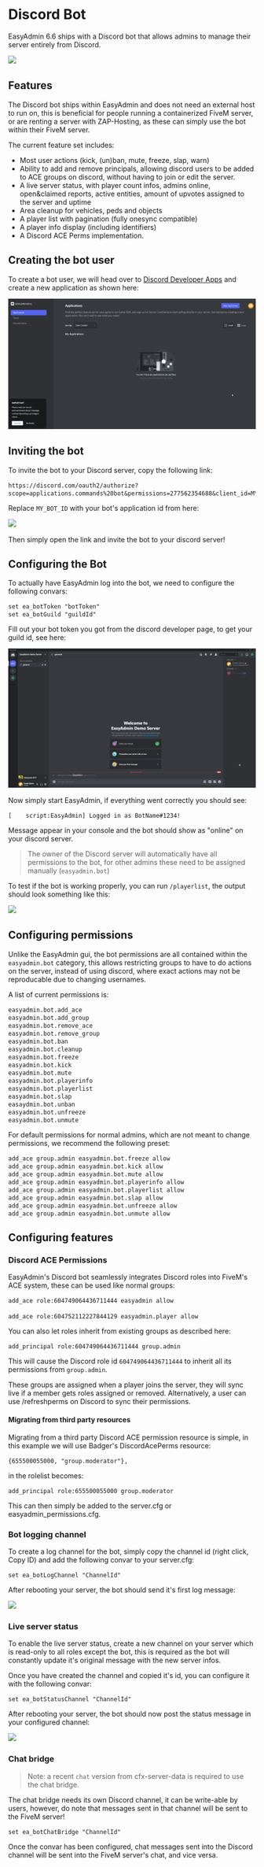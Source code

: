 # Discord Bot

EasyAdmin 6.6 ships with a Discord bot that allows admins to manage their server entirely from Discord.

![](https://blumlaut.me/s/YQDZAm9Cjnwpmc5/preview)


## Features

The Discord bot ships within EasyAdmin and does not need an external host to run on, this is beneficial for people running a containerized FiveM server, or are renting a server with ZAP-Hosting, as these can simply use the bot within their FiveM server.

The current feature set includes:

- Most user actions (kick, (un)ban, mute, freeze, slap, warn)
- Ability to add and remove principals, allowing discord users to be added to ACE groups on discord, without having to join or edit the server.
- A live server status, with player count infos, admins online, open&claimed reports, active entities, amount of upvotes assigned to the server and uptime
- Area cleanup for vehicles, peds and objects
- A player list with pagination (fully onesync compatible)
- A player info display (including identifiers)
- A Discord ACE Perms implementation.


## Creating the bot user

To create a bot user, we will head over to [Discord Developer Apps](https://discord.com/developers/applications) and create a new application as shown here:

![](assets/discordappcreation.gif)

## Inviting the bot

To invite the bot to your Discord server, copy the following link:

```
https://discord.com/oauth2/authorize?scope=applications.commands%20bot&permissions=277562354688&client_id=MY_BOT_ID
```

Replace `MY_BOT_ID` with your bot's application id from here:

![](https://blumlaut.me/s/zzGgCYfWRYyfDxL/preview)

Then simply open the link and invite the bot to your discord server!


## Configuring the Bot

To actually have EasyAdmin log into the bot, we need to configure the following convars:

```
set ea_botToken "botToken"
set ea_botGuild "guildId"
```

Fill out your bot token you got from the discord developer page, to get your guild id, see here:

![](assets/discorddevmode.gif)

Now simply start EasyAdmin, if everything went correctly you should see:

```
[    script:EasyAdmin] Logged in as BotName#1234!
```

Message appear in your console and the bot should show as "online" on your discord server.

> The owner of the Discord server will automatically have all permissions to the bot, for other admins these need to be assigned manually (`easyadmin.bot`)

To test if the bot is working properly, you can run `/playerlist`, the output should look something like this:


![](https://blumlaut.me/s/tp2DQC4y9YpC29n/preview)


## Configuring permissions

Unlike the EasyAdmin gui, the bot permissions are all contained within the `easyadmin.bot` category, this allows restricting groups to have to do actions on the server, instead of using discord, where exact actions may not be reproducable due to changing usernames.

A list of current permissions is:

```
easyadmin.bot.add_ace
easyadmin.bot.add_group
easyadmin.bot.remove_ace
easyadmin.bot.remove_group
easyadmin.bot.ban
easyadmin.bot.cleanup
easyadmin.bot.freeze
easyadmin.bot.kick
easyadmin.bot.mute
easyadmin.bot.playerinfo
easyadmin.bot.playerlist
easyadmin.bot.slap
easaydmin.bot.unban
easyadmin.bot.unfreeze
easyadmin.bot.unmute
```

For default permissions for normal admins, which are not meant to change permissions, we recommend the following preset:


```
add_ace group.admin easyadmin.bot.freeze allow
add_ace group.admin easyadmin.bot.kick allow
add_ace group.admin easyadmin.bot.mute allow
add_ace group.admin easyadmin.bot.playerinfo allow
add_ace group.admin easyadmin.bot.playerlist allow
add_ace group.admin easyadmin.bot.slap allow
add_ace group.admin easyadmin.bot.unfreeze allow
add_ace group.admin easyadmin.bot.unmute allow
```



## Configuring features


### Discord ACE Permissions

EasyAdmin's Discord bot seamlessly integrates Discord roles into FiveM's ACE system, these can be used like normal groups:

```
add_ace role:604749064436711444 easyadmin allow

add_ace role:604752112227844129 easyadmin.player allow

```

You can also let roles inherit from existing groups as described here:

```
add_principal role:604749064436711444 group.admin
```

This will cause the Discord role id `604749064436711444` to inherit all its permissions from `group.admin`.


These groups are assigned when a player joins the server, they will sync live if a member gets roles assigned or removed.
Alternatively, a user can use /refreshperms on Discord to sync their permissions.

#### Migrating from third party resources

Migrating from a third party Discord ACE permission resource is simple, in this example we will use Badger's DiscordAcePerms resource:

```
{655500055000, "group.moderator"},
```
in the rolelist becomes:

```
add_principal role:655500055000 group.moderator
```

This can then simply be added to the server.cfg or easyadmin_permissions.cfg.



### Bot logging channel

To create a log channel for the bot, simply copy the channel id (right click, Copy ID) and add the following convar to your server.cfg:

```
set ea_botLogChannel "ChannelId"
```

After rebooting your server, the bot should send it's first log message:

![](https://blumlaut.me/s/Moa3pgyFXyeAgF2/preview)

### Live server status

To enable the live server status, create a new channel on your server which is read-only to all roles except the bot, this is required as the bot will constantly update it's original message with the new server infos.


Once you have created the channel and copied it's id, you can configure it with the following convar:

```
set ea_botStatusChannel "ChannelId"
```

After rebooting your server, the bot should now post the status message in your configured channel:

![](https://blumlaut.me/s/YQDZAm9Cjnwpmc5/preview)


### Chat bridge

> Note: a recent `chat` version from cfx-server-data is required to use the chat bridge.

The chat bridge needs its own Discord channel, it can be write-able by users, however, do note that messages sent in that channel will be sent to the FiveM server!


```
set ea_botChatBridge "ChannelId"
```

Once the convar has been configured, chat messages sent into the Discord channel will be sent into the FiveM server's chat, and vice versa.
